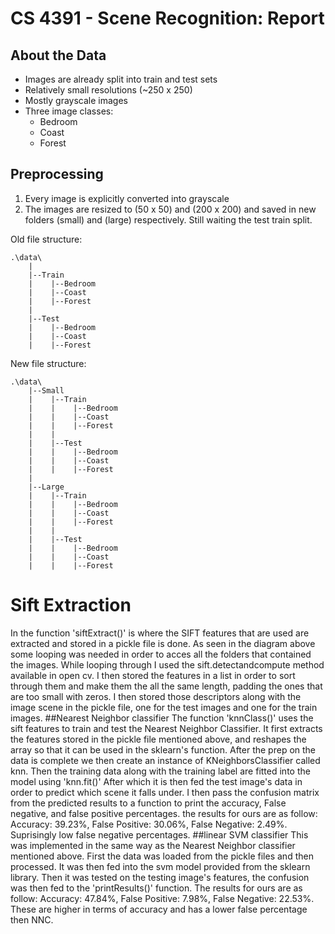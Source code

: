 # CS 4391 - Scene Recognition: Report

## About the Data 

 - Images are already split into train and test sets
 - Relatively small resolutions (~250 x 250)
 - Mostly grayscale images
 - Three image classes:
   * Bedroom
   * Coast
   * Forest
## Preprocessing
 1. Every image is explicitly converted into grayscale
 2. The images are resized to (50 x 50) and (200 x 200) and saved in new folders (small) and (large) respectively. Still waiting the test train split.

Old file structure:
```
.\data\
    |
    |--Train
    |    |--Bedroom
    |    |--Coast
    |    |--Forest
    |
    |--Test
    |    |--Bedroom
    |    |--Coast
    |    |--Forest
```
New file structure:
```
.\data\
    |--Small
    |    |--Train
    |    |    |--Bedroom
    |    |    |--Coast
    |    |    |--Forest
    |    |
    |    |--Test
    |    |    |--Bedroom
    |    |    |--Coast
    |    |    |--Forest
    |
    |--Large
    |    |--Train
    |    |    |--Bedroom
    |    |    |--Coast
    |    |    |--Forest
    |    |
    |    |--Test
    |    |    |--Bedroom
    |    |    |--Coast
    |    |    |--Forest
```


# Sift Extraction
In the function 'siftExtract()' is where the SIFT features that are used are extracted and stored in a pickle file is done. As seen in the diagram above some looping was needed in order to acces all the folders that contained the images. While looping through I used the sift.detectandcompute method available in open cv. I then stored the features in a list in order to sort through them and make them the all the same length, padding the ones that are too small with zeros. I then stored those descriptors along with the image scene in the pickle file, one for the test images and one for the train images.
##Nearest Neighbor classifier
The function 'knnClass()' uses the sift features to train and test the Nearest Neighbor Classifier. It first extracts the features stored in the pickle file mentioned above, and reshapes the array so that it can be used in the sklearn's function. After the prep on the data is complete we then create an instance of KNeighborsClassifier called knn. Then the training data along with the training label are fitted into the model using 'knn.fit()' After which it is then fed the test image's data in order to predict which scene it falls under. I then pass the confusion matrix from the predicted results to a function to print the accuracy, False negative, and false positive percentages. the results for ours are as follow: Accuracy: 39.23%,  False Positive: 30.06%, False Negative: 2.49%. Suprisingly low false negative percentages.
##linear SVM classifier
This was implemented in the same way as the Nearest Neighbor classifier mentioned above. First the data was loaded from the pickle files and then processed. It was then fed into the svm model provided from the sklearn library. Then it was tested on the testing image's features, the confusion was then fed to the 'printResults()' function. The results for ours are as follow: Accuracy: 47.84%,  False Positive: 7.98%, False Negative: 22.53%.  These are higher in terms of accuracy and has a lower false percentage then NNC. 




 
